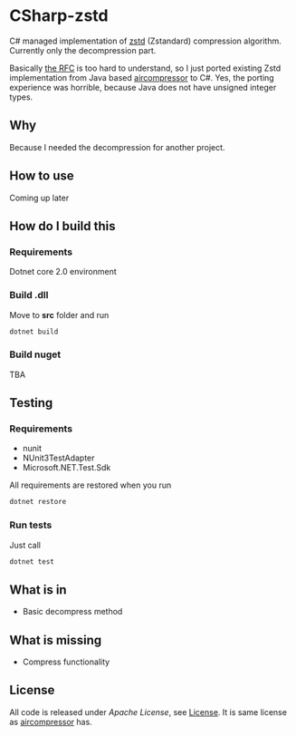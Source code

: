 # CSharp-zstd
C# managed implementation of [zstd](https://facebook.github.io/zstd/) (Zstandard) compression algorithm. Currently only the decompression part.

Basically [the RFC](https://tools.ietf.org/html/rfc8478) is too hard to understand, so I just ported existing Zstd implementation from Java based [aircompressor](https://github.com/airlift/aircompressor) to C#. Yes, the porting experience was horrible, because Java does not have unsigned integer types.

## Why
Because I needed the decompression for another project.

## How to use
Coming up later

## How do I build this
### Requirements
Dotnet core 2.0 environment

### Build .dll
Move to **src** folder and run
```bash
dotnet build
```

### Build nuget
TBA

## Testing
### Requirements 
* nunit
* NUnit3TestAdapter
* Microsoft.NET.Test.Sdk

All requirements are restored when you run
```bash
dotnet restore
```

### Run tests
Just call
```bash
dotnet test
```

## What is in
* Basic decompress method

## What is missing
* Compress functionality

## License
All code is released under *Apache License*, see [License](LICENSE). It is same license as [aircompressor](https://github.com/airlift/aircompressor) has.